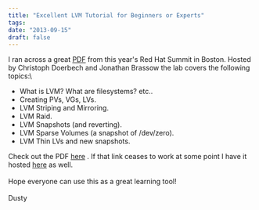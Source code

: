 ```yaml
---
title: "Excellent LVM Tutorial for Beginners or Experts"
tags:
date: "2013-09-15"
draft: false
---
```


I ran across a great
[PDF](http://rhsummit.files.wordpress.com/2013/07/doerbeck_w_1320_lvm_fundamentals_lab.pdf)
from this year's Red Hat Summit in Boston. Hosted by Christoph Doerbech
and Jonathan Brassow the lab covers the following topics:\

-   What is LVM? What are filesystems? etc..
-   Creating PVs, VGs, LVs.
-   LVM Striping and Mirroring.
-   LVM Raid.
-   LVM Snapshots (and reverting).
-   LVM Sparse Volumes (a snapshot of /dev/zero).
-   LVM Thin LVs and new snapshots.

Check out the PDF
[here](http://rhsummit.files.wordpress.com/2013/07/doerbeck_w_1320_lvm_fundamentals_lab.pdf)
. If that link ceases to work at some point I have it hosted
[here](/2013-09-15/doerbeck_w_1320_lvm_fundamentals_lab.pdf) as well.\
\
Hope everyone can use this as a great learning tool!\
\
Dusty
